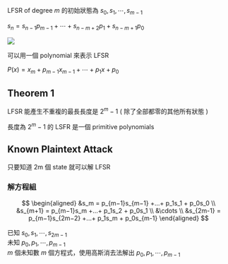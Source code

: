 LFSR of degree $m$ 的初始狀態為 $s_0, s_1, \cdots, s_{m-1}$

$s_n = s_{n-1}p_{m-1} + \cdots + s_{n-m+2}p_1 + s_{n-m+1}p_0$

![](https://i.imgur.com/7jCWURK.png)

可以用一個 polynomial 來表示 LFSR

$P(x) = x_m + p_{m−1} x_{m−1} + \cdots + p_1 x + p_0$

## Theorem 1

LFSR 能產生不重複的最長長度是 $2^m - 1$ ( 除了全部都零的其他所有狀態 )

長度為 $2^m - 1$ 的 LSFR 是一個 primitive polynomials

## Known Plaintext Attack

只要知道 2m 個 state 就可以解 LFSR

### 解方程組

$$
\begin{aligned}
&s_m = p_{m−1}s_{m−1} +...+ p_1s_1 + p_0s_0 \\
&s_{m+1} = p_{m−1}s_m +...+ p_1s_2 + p_0s_1 \\
&\cdots \\
&s_{2m-1} = p_{m−1}s_{2m−2} +...+ p_1s_m + p_0s_{m-1}
\end{aligned}
$$

已知 $s_0, s_1, \cdots, s_{2m-1}$  
未知 $p_0, p_1, \cdots, p_{m-1}$  
$m$ 個未知數 $m$ 個方程式，使用高斯消去法解出 $p_0, p_1, \cdots, p_{m-1}$
